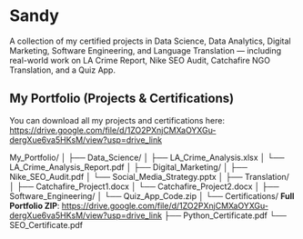 # Sandy
A collection of my certified projects in Data Science, Data Analytics, Digital Marketing, Software Engineering, and Language Translation — including real-world work on LA Crime Report, Nike SEO Audit, Catchafire NGO Translation, and a Quiz App.
## My Portfolio (Projects & Certifications)

You can download all my projects and certifications here:  
https://drive.google.com/file/d/1ZO2PXnjCMXaOYXGu-dergXue6va5HKsM/view?usp=drive_link

My_Portfolio/
│
├── Data_Science/
│   ├── LA_Crime_Analysis.xlsx
│   └── LA_Crime_Analysis_Report.pdf
│
├── Digital_Marketing/
│   ├── Nike_SEO_Audit.pdf
│   └── Social_Media_Strategy.pptx
│
├── Translation/
│   ├── Catchafire_Project1.docx
│   └── Catchafire_Project2.docx
│
├── Software_Engineering/
│   └── Quiz_App_Code.zip
│
└── Certifications/
**Full Portfolio ZIP**: https://drive.google.com/file/d/1ZO2PXnjCMXaOYXGu-dergXue6va5HKsM/view?usp=drive_link
    ├── Python_Certificate.pdf
    └── SEO_Certificate.pdf
